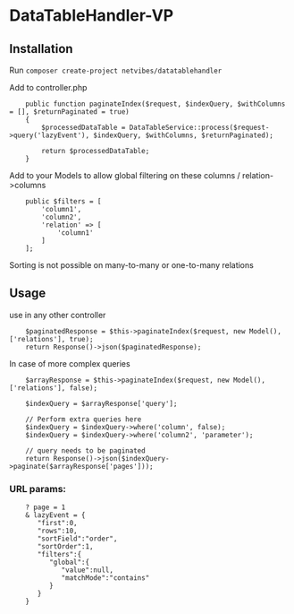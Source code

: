 # DataTableHandler-VP

## Installation
Run
```composer create-project netvibes/datatablehandler```


Add to controller.php 
```
    public function paginateIndex($request, $indexQuery, $withColumns = [], $returnPaginated = true)
    {
        $processedDataTable = DataTableService::process($request->query('lazyEvent'), $indexQuery, $withColumns, $returnPaginated);
        
        return $processedDataTable;
    }
```

Add to your Models to allow global filtering on these columns / relation->columns
```
    public $filters = [
        'column1',
        'column2',
        'relation' => [
            'column1'
        ]
    ];
```
Sorting is not possible on many-to-many or one-to-many relations

## Usage
use in any other controller
```
    $paginatedResponse = $this->paginateIndex($request, new Model(), ['relations'], true);
    return Response()->json($paginatedResponse);
```

In case of more complex queries

```
    $arrayResponse = $this->paginateIndex($request, new Model(), ['relations'], false);
    
    $indexQuery = $arrayResponse['query'];
    
    // Perform extra queries here
    $indexQuery = $indexQuery->where('column', false);
    $indexQuery = $indexQuery->where('column2', 'parameter');
    
    // query needs to be paginated
    return Response()->json($indexQuery->paginate($arrayResponse['pages']));
```

### URL params:

```
    ? page = 1
    & lazyEvent = {
       "first":0,
       "rows":10,
       "sortField":"order",
       "sortOrder":1,
       "filters":{
          "global":{
             "value":null,
             "matchMode":"contains"
          }
       }
    }
```
